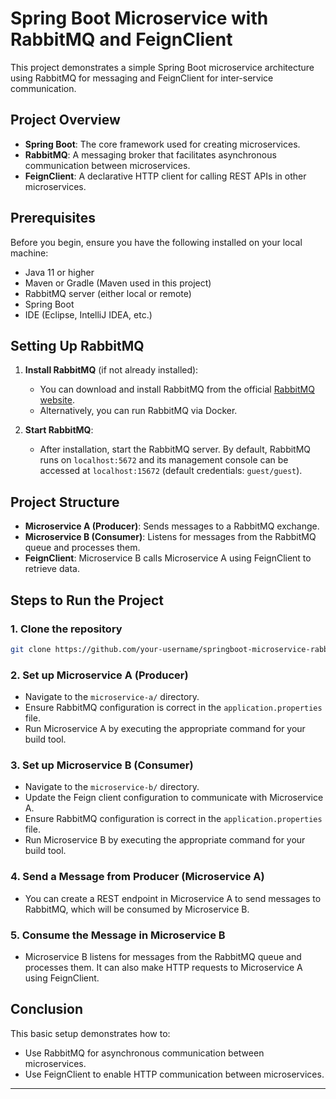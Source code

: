 # Spring Boot Microservice with RabbitMQ and FeignClient

This project demonstrates a simple Spring Boot microservice architecture using RabbitMQ for messaging and FeignClient for inter-service communication.

## Project Overview

- **Spring Boot**: The core framework used for creating microservices.
- **RabbitMQ**: A messaging broker that facilitates asynchronous communication between microservices.
- **FeignClient**: A declarative HTTP client for calling REST APIs in other microservices.

## Prerequisites

Before you begin, ensure you have the following installed on your local machine:

- Java 11 or higher
- Maven or Gradle (Maven used in this project)
- RabbitMQ server (either local or remote)
- Spring Boot
- IDE (Eclipse, IntelliJ IDEA, etc.)

## Setting Up RabbitMQ

1. **Install RabbitMQ** (if not already installed):
   - You can download and install RabbitMQ from the official [RabbitMQ website](https://www.rabbitmq.com/download.html).
   - Alternatively, you can run RabbitMQ via Docker.

2. **Start RabbitMQ**:
   - After installation, start the RabbitMQ server. By default, RabbitMQ runs on `localhost:5672` and its management console can be accessed at `localhost:15672` (default credentials: `guest/guest`).

## Project Structure

- **Microservice A (Producer)**: Sends messages to a RabbitMQ exchange.
- **Microservice B (Consumer)**: Listens for messages from the RabbitMQ queue and processes them.
- **FeignClient**: Microservice B calls Microservice A using FeignClient to retrieve data.

## Steps to Run the Project

### 1. Clone the repository

```bash
git clone https://github.com/your-username/springboot-microservice-rabbitmq-feignclient.git
```

### 2. Set up Microservice A (Producer)

- Navigate to the `microservice-a/` directory.
- Ensure RabbitMQ configuration is correct in the `application.properties` file.
- Run Microservice A by executing the appropriate command for your build tool.

### 3. Set up Microservice B (Consumer)

- Navigate to the `microservice-b/` directory.
- Update the Feign client configuration to communicate with Microservice A.
- Ensure RabbitMQ configuration is correct in the `application.properties` file.
- Run Microservice B by executing the appropriate command for your build tool.

### 4. Send a Message from Producer (Microservice A)

- You can create a REST endpoint in Microservice A to send messages to RabbitMQ, which will be consumed by Microservice B.

### 5. Consume the Message in Microservice B

- Microservice B listens for messages from the RabbitMQ queue and processes them. It can also make HTTP requests to Microservice A using FeignClient.

## Conclusion

This basic setup demonstrates how to:

- Use RabbitMQ for asynchronous communication between microservices.
- Use FeignClient to enable HTTP communication between microservices.

---
